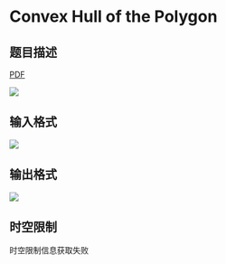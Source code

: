 # Convex Hull of the Polygon

## 题目描述

[problemUrl]: https://uva.onlinejudge.org/index.php?option=com_onlinejudge&Itemid=8&category=8&page=show_problem&problem=616

[PDF](https://uva.onlinejudge.org/external/6/p675.pdf)

![](https://cdn.luogu.com.cn/upload/vjudge_pic/UVA675/47ae1744c5dd3aded5a24467e97006a25b946a88.png)

## 输入格式

![](https://cdn.luogu.com.cn/upload/vjudge_pic/UVA675/0e78b11131d61b112b529e60666fb52b5042d06f.png)

## 输出格式

![](https://cdn.luogu.com.cn/upload/vjudge_pic/UVA675/6ef41450e4b310b42abc3825ecd73acf2b7c2971.png)

## 时空限制

时空限制信息获取失败
